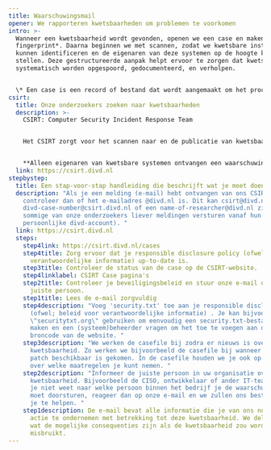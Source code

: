 ```yaml
---
title: Waarschuwingsmail
opener: We rapporteren kwetsbaarheden om problemen te voorkomen
intro: >-
  Wanneer een kwetsbaarheid wordt gevonden, openen we een case en maken we een
  fingerprint*. Daarna beginnen we met scannen, zodat we kwetsbare instanties
  kunnen identificeren en de eigenaren van deze systemen op de hoogte kunnen
  stellen. Deze gestructureerde aanpak helpt ervoor te zorgen dat kwetsbaarheden
  systematisch worden opgespoord, gedocumenteerd, en verholpen.


  \* Een case is een record of bestand dat wordt aangemaakt om het proces van het aanpakken van de specifieke kwetsbaarheid te documenteren en te beheren. Een fingerprint (vingerafdruk) is een verzameling van unieke eigenschappen die specifiek behoren tot de kwetsbaarheid. Een fingerprint kan ons vervolgens helpen bij het identificeren van getroffen systemen.
csirt:
  title: Onze onderzoekers zoeken naar kwetsbaarheden
  description: >-
    CSIRT: Computer Security Incident Response Team


    Het CSIRT zorgt voor het scannen naar en de publicatie van kwetsbaarheden, gevonden door DIVD-onderzoekers of derde partijen. Daarnaast waarschuwt het CSIRT mensen voor gelekte referenties en beheert het onze CNA-functie (CVE Numbering Authority).


    **Alleen eigenaren van kwetsbare systemen ontvangen een waarschuwing met hostinformatie en mitigatiestappen.**
  link: https://csirt.divd.nl
stepbystep:
  title: Een stap-voor-stap handleiding die beschrijft wat je moet doen
  description: "Als je een melding (e-mail) hebt ontvangen van ons CSIRT,
    controleer dan of het e-mailadres @divd.nl is. Dit kan csirt@divd.nl,
    divd-case-number@csirt.divd.nl of een name-of-researcher@divd.nl zijn (omdat
    sommige van onze onderzoekers liever meldingen versturen vanaf hun
    persoonlijke divd-account). "
  link: https://csirt.divd.nl
  steps:
    step4link: https://csirt.divd.nl/cases
    step4title: Zorg ervoor dat je responsible disclosure policy (ofwel; beleid voor
      verantwoordelijke informatie) up-to-date is.
    step3title: Controleer de status van de case op de CSIRT-website.
    step4linklabel: CSIRT Case pagina's
    step2title: Controleer je beveiligingsbeleid en stuur onze e-mail door naar de
      juiste persoon.
    step1title: Lees de e-mail zorgvuldig
    step4description: "Voeg 'security.txt' toe aan je responsible disclosure policy
      (ofwel; beleid voor verantwoordelijke informatie) . Je kan bijvoorbeeld
      \"securitytxt.org\" gebruiken om eenvoudig een security.txt-bestand te
      maken en een (systeem)beheerder vragen om het toe te voegen aan de
      broncode van de website. "
    step3description: "We werken de casefile bij zodra er nieuws is over de gevonden
      kwetsbaarheid. Zo werken we bijvoorbeeld de casefile bij wanneer er een
      patch beschikbaar is gekomen. In de casefile houden we je ook op de hoogte
      over welke maatregelen je kunt nemen. "
    step2description: "Informeer de juiste persoon in uw organisatie over de
      kwetsbaarheid. Bijvoorbeeld de CISO, ontwikkelaar of ander IT-teamlid. Als
      je niet weet naar welke persoon binnen het bedrijf je de waarschuwingsmail
      moet doorsturen, reageer dan op onze e-mail en we zullen ons best doen om
      je te helpen. "
    step1description: De e-mail bevat alle informatie die je van ons nodig hebt om
      actie te ondernemen met betrekking tot deze kwetsbaarheid. We delen altijd
      wat de mogelijke consequenties zijn als de kwetsbaarheid zou worden
      misbruikt.
---
```

